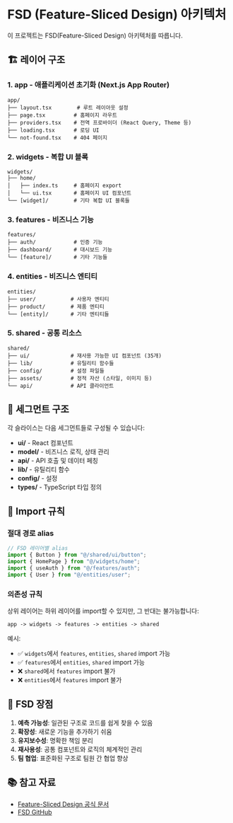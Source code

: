 # FSD (Feature-Sliced Design) 아키텍처

이 프로젝트는 FSD(Feature-Sliced Design) 아키텍처를 따릅니다.

## 🏗️ 레이어 구조

### 1. **app** - 애플리케이션 초기화 (Next.js App Router)

```
app/
├── layout.tsx        # 루트 레이아웃 설정
├── page.tsx         # 홈페이지 라우트
├── providers.tsx    # 전역 프로바이더 (React Query, Theme 등)
├── loading.tsx      # 로딩 UI
└── not-found.tsx    # 404 페이지
```

### 2. **widgets** - 복합 UI 블록

```
widgets/
├── home/
│   ├── index.ts     # 홈페이지 export
│   └── ui.tsx       # 홈페이지 UI 컴포넌트
└── [widget]/        # 기타 복합 UI 블록들
```

### 3. **features** - 비즈니스 기능

```
features/
├── auth/            # 인증 기능
├── dashboard/       # 대시보드 기능
└── [feature]/       # 기타 기능들
```

### 4. **entities** - 비즈니스 엔티티

```
entities/
├── user/           # 사용자 엔티티
├── product/        # 제품 엔티티
└── [entity]/       # 기타 엔티티들
```

### 5. **shared** - 공통 리소스

```
shared/
├── ui/             # 재사용 가능한 UI 컴포넌트 (35개)
├── lib/            # 유틸리티 함수들
├── config/         # 설정 파일들
├── assets/         # 정적 자산 (스타일, 이미지 등)
└── api/            # API 클라이언트
```

## 📐 세그먼트 구조

각 슬라이스는 다음 세그먼트들로 구성될 수 있습니다:

- **ui/** - React 컴포넌트
- **model/** - 비즈니스 로직, 상태 관리
- **api/** - API 호출 및 데이터 페칭
- **lib/** - 유틸리티 함수
- **config/** - 설정
- **types/** - TypeScript 타입 정의

## 🔗 Import 규칙

### 절대 경로 alias

```typescript
// FSD 레이어별 alias
import { Button } from "@/shared/ui/button";
import { HomePage } from "@/widgets/home";
import { useAuth } from "@/features/auth";
import { User } from "@/entities/user";
```

### 의존성 규칙

상위 레이어는 하위 레이어를 import할 수 있지만, 그 반대는 불가능합니다:

```
app -> widgets -> features -> entities -> shared
```

예시:

- ✅ `widgets`에서 `features`, `entities`, `shared` import 가능
- ✅ `features`에서 `entities`, `shared` import 가능
- ❌ `shared`에서 `features` import 불가
- ❌ `entities`에서 `features` import 불가

## 🎯 FSD 장점

1. **예측 가능성**: 일관된 구조로 코드를 쉽게 찾을 수 있음
2. **확장성**: 새로운 기능을 추가하기 쉬움
3. **유지보수성**: 명확한 책임 분리
4. **재사용성**: 공통 컴포넌트와 로직의 체계적인 관리
5. **팀 협업**: 표준화된 구조로 팀원 간 협업 향상

## 📚 참고 자료

- [Feature-Sliced Design 공식 문서](https://feature-sliced.design/)
- [FSD GitHub](https://github.com/feature-sliced/documentation)
